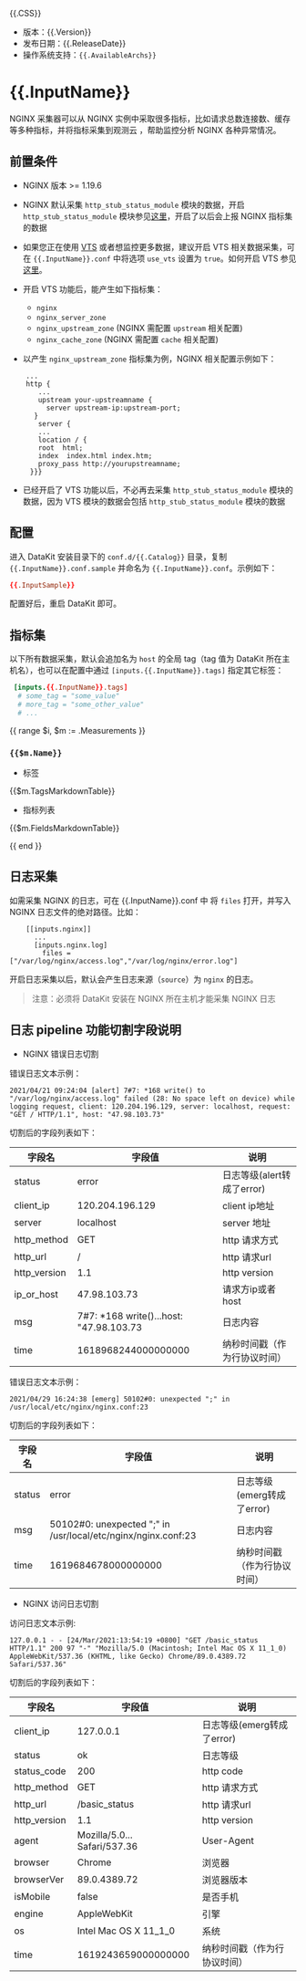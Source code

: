 {{.CSS}}

- 版本：{{.Version}}
- 发布日期：{{.ReleaseDate}}
- 操作系统支持：`{{.AvailableArchs}}`

# {{.InputName}}

NGINX 采集器可以从 NGINX 实例中采取很多指标，比如请求总数连接数、缓存等多种指标，并将指标采集到观测云 ，帮助监控分析 NGINX 各种异常情况。

## 前置条件

- NGINX 版本 >= 1.19.6

- NGINX 默认采集 `http_stub_status_module` 模块的数据，开启 `http_stub_status_module` 模块参见[这里](http://nginx.org/en/docs/http/ngx_http_stub_status_module.html)，开启了以后会上报 NGINX 指标集的数据

- 如果您正在使用 [VTS](https://github.com/vozlt/nginx-module-vts) 或者想监控更多数据，建议开启 VTS 相关数据采集，可在 `{{.InputName}}.conf` 中将选项 `use_vts` 设置为 `true`。如何开启 VTS 参见[这里](https://github.com/vozlt/nginx-module-vts#synopsis)。

- 开启 VTS 功能后，能产生如下指标集：

    - `nginx`
    - `nginx_server_zone`
    - `nginx_upstream_zone` (NGINX 需配置 `upstream` 相关配置)
    - `nginx_cache_zone`    (NGINX 需配置 `cache` 相关配置)

- 以产生 `nginx_upstream_zone` 指标集为例，NGINX 相关配置示例如下：

```
    ...
    http {
       ...
       upstream your-upstreamname {
         server upstream-ip:upstream-port;
      }
       server {
       ...
       location / {
       root  html;
       index  index.html index.htm;
       proxy_pass http://yourupstreamname;
     }}}

```

- 已经开启了 VTS 功能以后，不必再去采集 `http_stub_status_module` 模块的数据，因为 VTS 模块的数据会包括 `http_stub_status_module` 模块的数据

## 配置

进入 DataKit 安装目录下的 `conf.d/{{.Catalog}}` 目录，复制 `{{.InputName}}.conf.sample` 并命名为 `{{.InputName}}.conf`。示例如下：

```toml
{{.InputSample}}
```

配置好后，重启 DataKit 即可。

## 指标集

以下所有数据采集，默认会追加名为 `host` 的全局 tag（tag 值为 DataKit 所在主机名），也可以在配置中通过 `[inputs.{{.InputName}}.tags]` 指定其它标签：

``` toml
 [inputs.{{.InputName}}.tags]
  # some_tag = "some_value"
  # more_tag = "some_other_value"
  # ...
```

{{ range $i, $m := .Measurements }}

### `{{$m.Name}}`

-  标签

{{$m.TagsMarkdownTable}}

- 指标列表

{{$m.FieldsMarkdownTable}}

{{ end }} 


## 日志采集

如需采集 NGINX 的日志，可在 {{.InputName}}.conf 中 将 `files` 打开，并写入 NGINX 日志文件的绝对路径。比如：

```
    [[inputs.nginx]]
      ...
      [inputs.nginx.log]
		files = ["/var/log/nginx/access.log","/var/log/nginx/error.log"]
```


开启日志采集以后，默认会产生日志来源（`source`）为 `nginx` 的日志。

>注意：必须将 DataKit 安装在 NGINX 所在主机才能采集 NGINX 日志


## 日志 pipeline 功能切割字段说明

- NGINX 错误日志切割

错误日志文本示例：
```
2021/04/21 09:24:04 [alert] 7#7: *168 write() to "/var/log/nginx/access.log" failed (28: No space left on device) while logging request, client: 120.204.196.129, server: localhost, request: "GET / HTTP/1.1", host: "47.98.103.73"
```

切割后的字段列表如下：

| 字段名  |  字段值  | 说明 |
| ---    | ---     | --- |
|  status   | error     | 日志等级(alert转成了error) |
|  client_ip   | 120.204.196.129     | client ip地址 |
|  server   | localhost     | server 地址 |
|  http_method   | GET     | http 请求方式 |
|  http_url   | /     | http 请求url |
|  http_version   | 1.1     | http version |
|  ip_or_host   | 47.98.103.73     | 请求方ip或者host |
|  msg   | 7#7: *168 write()...host: \"47.98.103.73     | 日志内容 |
|  time   | 1618968244000000000     | 纳秒时间戳（作为行协议时间）|

错误日志文本示例：

```
2021/04/29 16:24:38 [emerg] 50102#0: unexpected ";" in /usr/local/etc/nginx/nginx.conf:23
```

切割后的字段列表如下：

| 字段名  |  字段值  | 说明 |
| ---    | ---     | --- |
|  status   | error     | 日志等级(emerg转成了error) |
|  msg   | 50102#0: unexpected \";\" in /usr/local/etc/nginx/nginx.conf:23    | 日志内容 |
|  time   | 1619684678000000000     | 纳秒时间戳（作为行协议时间）|

- NGINX 访问日志切割

访问日志文本示例:
```
127.0.0.1 - - [24/Mar/2021:13:54:19 +0800] "GET /basic_status HTTP/1.1" 200 97 "-" "Mozilla/5.0 (Macintosh; Intel Mac OS X 11_1_0) AppleWebKit/537.36 (KHTML, like Gecko) Chrome/89.0.4389.72 Safari/537.36"
```

切割后的字段列表如下：

| 字段名  |  字段值  | 说明 |
| ---    | ---     | --- |
|  client_ip   | 127.0.0.1     | 日志等级(emerg转成了error) |
|  status   | ok    | 日志等级 |
|  status_code   | 200    | http code |
|  http_method   | GET     | http 请求方式 |
|  http_url   | /basic_status     | http 请求url |
|  http_version   | 1.1     | http version |
|  agent   | Mozilla/5.0... Safari/537.36     | User-Agent |
|  browser   |   Chrome   | 浏览器 |
|  browserVer   |   89.0.4389.72   | 浏览器版本 |
|  isMobile   |   false   | 是否手机 |
|  engine   |   AppleWebKit   | 引擎 |
|  os   |   Intel Mac OS X 11_1_0   | 系统 |
|  time   | 1619243659000000000     | 纳秒时间戳（作为行协议时间）|

